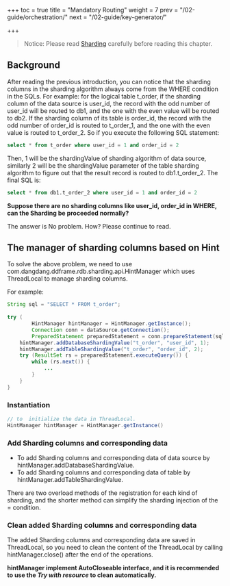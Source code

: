+++
toc = true
title = "Mandatory Routing"
weight = 7
prev = "/02-guide/orchestration/"
next = "/02-guide/key-generator/"

+++

> Notice: Please read [Sharding](/02-guide/sharding) carefully before reading this chapter. 

## Background

After reading the previous introduction, you can notice that the sharding columns in the sharding algorithm always come from the WHERE condition in the SQLs.
For example: for the logical table t_order, if the sharding column of the data source is user_id, the record with the odd number of user_id will be routed to db1, and the one with the even value will be routed to db2. If the sharding column of its table is order_id, the record with the odd number of order_id is routed to t_order_1, and the one with the even value is routed to t_order_2.
So if you execute the following SQL statement:

```sql
select * from t_order where user_id = 1 and order_id = 2
```

Then, 1 will be the shardingValue of sharding algorithm of data source, similarly 2 will be the shardingValue parameter of the table sharding algorithm to figure out that the result record is routed to db1.t_order_2.
The final SQL is:

```sql
select * from db1.t_order_2 where user_id = 1 and order_id = 2
```

__Suppose there are no sharding columns like user_id, order_id in WHERE, can the Sharding be proceeded normally?__

The answer is No problem. How? Please continue to read.

## The manager of sharding columns based on Hint
To solve the above problem, we need to use com.dangdang.ddframe.rdb.sharding.api.HintManager which uses ThreadLocal to manage sharding columns.

For example:

```java
String sql = "SELECT * FROM t_order";
        
try (
        HintManager hintManager = HintManager.getInstance();
        Connection conn = dataSource.getConnection();
        PreparedStatement preparedStatement = conn.prepareStatement(sql)) {
    hintManager.addDatabaseShardingValue("t_order", "user_id", 1);
    hintManager.addTableShardingValue("t_order", "order_id", 2);
    try (ResultSet rs = preparedStatement.executeQuery()) {
        while (rs.next()) {
            ...
        }
    }
}
```

### Instantiation

```java
// to  initialize the data in ThreadLocal.
HintManager hintManager = HintManager.getInstance()
```

### Add Sharding columns and corresponding data
- To add Sharding columns and corresponding data of data source by hintManager.addDatabaseShardingValue.
- To add Sharding columns and corresponding data of table by hintManager.addTableShardingValue.

There are two overload methods of the registration for each kind of sharding, and the shorter method can simplify the sharding injection of the = condition.

### Clean added Sharding columns and corresponding data
The added Sharding columns and corresponding data are saved in ThreadLocal, so you need to clean the content of the ThreadLocal by calling hintManager.close() after the end of the operations.

__hintManager implement AutoCloseable interface, and it is recommended to use the *Try with resource* to clean automatically.__
